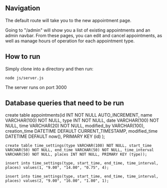 ## Navigation

The default route will take you to the new appointment page.

Going to "/admin" will show you a list of existing appointments and an admin navbar. From these pages, you can edit and cancel appointments, as well as manage hours of operation for each appointment type.

## How to run

Simply clone into a directory and then run:

    node js/server.js

The server runs on port 3000

## Database queries that need to be run

create table appointments(id INT NOT NULL AUTO_INCREMENT, name VARCHAR(100) NOT NULL, type INT NOT NULL, date VARCHAR(100) NOT NULL, time VARCHAR(20) NOT NULL, modified_by VARCHAR(100), creation_time DATETIME DEFAULT CURRENT_TIMESTAMP, modified_time DATETIME DEFAULT now(), PRIMARY KEY (id) );

    create table time_settings(type VARCHAR(100) NOT NULL, start_time VARCHAR(50) NOT NULL, end_time VARCHAR(50) NOT NULL, time_interval VARCHAR(50) NOT NULL, places INT NOT NULL, PRIMARY KEY (type));

    insert into time_settings(type, start_time, end_time, time_interval, places) values(1, "9.00", "14.00", "0.75", 4);

    insert into time_settings(type, start_time, end_time, time_interval, places) values(2, "9.00", "16.00", "1.00", 1);
